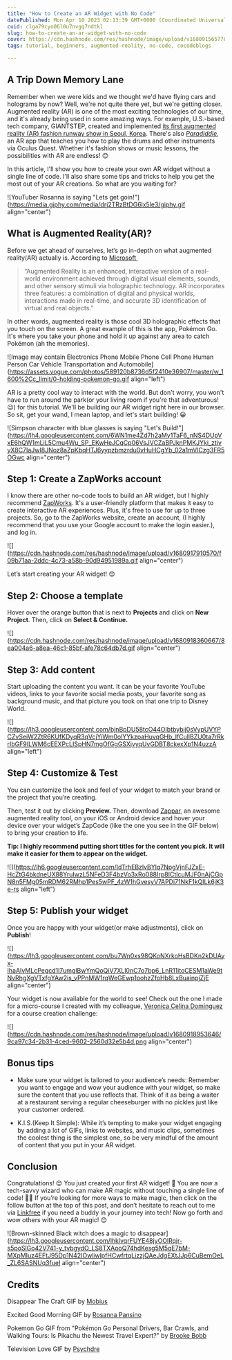 ```yaml
---
title: "How to Create an AR Widget with No Code"
datePublished: Mon Apr 10 2023 02:13:39 GMT+0000 (Coordinated Universal Time)
cuid: clga79cyo06l0u7nvgq7ndtkl
slug: how-to-create-an-ar-widget-with-no-code
cover: https://cdn.hashnode.com/res/hashnode/image/upload/v1680915657786/ea48b2d6-f5e6-446e-aabe-f3d42a27e44b.png
tags: tutorial, beginners, augmented-reality, no-code, cocodeblogs

---
```


## **A Trip Down Memory Lane**

Remember when we were kids and we thought we'd have flying cars and holograms by now? Well, we're not quite there yet, but we're getting closer. Augmented reality (AR) is one of the most exciting technologies of our time, and it's already being used in some amazing ways. For example, U.S.-based tech company, GIANTSTEP, created and implemented [its first augmented reality (AR) fashion runway show in Seoul, Korea](https://www.giantstep.com/work/ar-fashion-show/). There's also [*Paradiddle*](https://www.oculus.com/experiences/quest/5719805344724551/)*,* an AR app that teaches you how to play the drums and other instruments via Oculus Quest. Whether it's fashion shows or music lessons, the possibilities with AR are endless! 😊

In this article, I'll show you how to create your own AR widget without a single line of code. I'll also share some tips and tricks to help you get the most out of your AR creations. So what are you waiting for?

![YouTuber Rosanna is saying "Lets get goin!"](https://media.giphy.com/media/drj2TRzBtDG6lx5le3/giphy.gif align="center")

## **What is Augmented Reality(AR)?**

Before we get ahead of ourselves, let’s go in-depth on what augmented reality(AR) actually is. According to [Microsoft](https://dynamics.microsoft.com/en-us/mixed-reality/guides/what-is-augmented-reality-ar/),

> “Augmented Reality is an enhanced, interactive version of a real-world environment achieved through digital visual elements, sounds, and other sensory stimuli via holographic technology. AR incorporates three features: a combination of digital and physical worlds, interactions made in real-time, and accurate 3D identification of virtual and real objects.”

In other words, augmented reality is those cool 3D holographic effects that you touch on the screen. A great example of this is the app, Pokémon Go. It's where you take your phone and hold it up against any area to catch Pokémon (ah the memories).

![Image may contain Electronics Phone Mobile Phone Cell Phone Human Person Car Vehicle Transportation and Automobile](https://assets.vogue.com/photos/589120b8736d5f2410e36907/master/w_1600%2Cc_limit/0-holding-pokemon-go.gif align="left")

AR is a pretty cool way to interact with the world. But don't worry, you won't have to run around the park(or your living room if you're that adventurous! 😉) for this tutorial. We'll be building our AR widget right here in our browser. So sit, get your wand, I mean laptop, and let's start building! 😀

![Simpson character with blue glasses is saying "Let's Build!"](https://lh4.googleusercontent.com/6WN1me4Zd7h2aMy1TaF6_nNS4DUpVxE6hQW1mLiL5Cmu4Wu_SP_EKwHeJCqCp06VsJVCZaBPJknPMKJYki_ztjvyX8C7IaJwI8JNoz8aZpKbqHTJ6yypzbmzrdu0vHuHCgYb_02a1mVlCzg3FR5OGwc align="center")

## **Step 1: Create a ZapWorks account**

I know there are other no-code tools to build an AR widget, but I highly recommend [ZapWorks](https://zap.works/). It's a user-friendly platform that makes it easy to create interactive AR experiences. Plus, it's free to use for up to three projects. So, go to the ZapWorks website, create an account, (I highly recommend that you use your Google account to make the login easier.), and log in.

![](https://cdn.hashnode.com/res/hashnode/image/upload/v1680917910570/f09b71aa-2ddc-4c73-a58b-90d94951989a.gif align="center")

Let’s start creating your AR widget! 😊

## **Step 2: Choose a template**

Hover over the orange button that is next to **Projects** and click on **New Project**. Then, click on **Select & Continue.**

![](https://cdn.hashnode.com/res/hashnode/image/upload/v1680918360667/8ea004a6-a8ea-46c1-85bf-afe78c64db7d.gif align="center")

## **Step 3: Add content**

Start uploading the content you want. It can be your favorite YouTube videos, links to your favorite social media posts, your favorite song as background music, and that picture you took on that one trip to Disney World.

![](https://lh3.googleusercontent.com/bjnBpDU58tcO44OIbtbybij0sVypUVYPCZvSeiW2ZtR6KUfKDyqR3qVcjYiWm0olYYkzpaHuvqGHb_IfCullBZU0ta7rRkrIbGF9ILWM6cEEXPcLISpHN7mgOfGgGSXjvyqUvGDBT8ckexXp1N4uzzA align="left")

## **Step 4: Customize & Test**

You can customize the look and feel of your widget to match your brand or the project that you’re creating.

Then, test it out by clicking **Preview.** Then, download [Zappar](https://www.zappar.com/getzappar/), an awesome augmented reality tool, on your iOS or Android device and hover your device over your widget’s ZapCode (like the one you see in the GIF below) to bring your creation to life.

**Tip: I highly recommend putting short titles for the content you pick. It will make it easier for them to appear on the widget.**

![](https://lh6.googleusercontent.com/IdTrhEBzlvBYlq7NpgVjnFJZxE-HcZtG4bkdneUX88YruIwzL5NFeD3F4bzVo3xRo088Irp8ICtIcuMJF0nAjCGpN8n5FMg05mRDM62RMhp1Pes5wPF_4zW1hGvesyV7APDi71NkF1kQILk6jK3e-rs align="left")

## **Step 5: Publish your widget**

Once you are happy with your widget(or make adjustments), click on **Publish**!

![](https://lh3.googleusercontent.com/bu7Wn0xs98QKoNXrkoHsBDKn2kDUAyx-IhaAIvMLcPegcd1l7umglBwYmQoQiV7XLl0nC7o7bp6_LnR11itoCESM1aWe9tNvRhgXgVTxfgYAw2is_vPPnMW1rqWeGEwp1oohzZfoHb8LxBuainpjZjE align="center")

Your widget is now available for the world to see! Check out the one I made for a micro-course I created with my colleague, [Veronica Celina Dominguez](https://www.linkedin.com/in/veronica-celina-dominguez/) for a course creation challenge:

![](https://cdn.hashnode.com/res/hashnode/image/upload/v1680918953646/9ca97c34-2b31-4ced-9602-2560d32e5b4d.png align="center")

## **Bonus tips**

* Make sure your widget is tailored to your audience’s needs: Remember you want to engage and wow your audience with your widget, so make sure the content that you use reflects that. Think of it as being a waiter at a restaurant serving a regular cheeseburger with no pickles just like your customer ordered.
    
* K.I.S.(Keep It Simple): While it’s tempting to make your widget engaging by adding a lot of GIFs, links to websites, and music clips, sometimes the coolest thing is the simplest one, so be very mindful of the amount of content that you put in your AR widget.
    

## **Conclusion**

Congratulations! 😊 You just created your first AR widget! 🥳 You are now a tech-savvy wizard who can make AR magic without touching a single line of code! 🤩👏 If you’re looking for more ways to make magic, then click on the follow button at the top of this post, and don’t hesitate to reach out to me via [Linkfree](https://linkfree.eddiehub.io/CBID2) if you need a buddy in your journey into tech! Now go forth and wow others with your AR magic! 😊

![Brown-skinned Black witch does a magic to disappear](https://lh3.googleusercontent.com/lhklvqrFUYE48jyOOlRqjr-s5poSlGo42V741-y_tvbgydO_LS8TXAooQ74hdKesg5M5qE7bM-MXpMIuz4EFtJ95Dp1N42IOwliwlpfHCwfrtqLizzjQAeJdgEXtJJp6CuBemOeL_ZL6SASNUq3fueI align="center")

## **Credits**

Disappear The Craft GIF by [Mobius](https://media.giphy.com/media/fwcmJ9cY3fTSRl1YFK/giphy.gif)

Excited Good Morning GIF by [Rosanna Pansino](https://media.giphy.com/media/drj2TRzBtDG6lx5le3/giphy.gif)

Pokemon Go GIF from "Pokémon Go Personal Drivers, Bar Crawls, and Walking Tours: Is Pikachu the Newest Travel Expert?" by [Brooke Bobb](https://www.vogue.com/article/travel-pokemon-go-game-app)

Television Love GIF by [Psychdre](https://media.giphy.com/media/drj2TRzBtDG6lx5le3/giphy.gif)